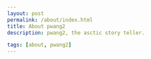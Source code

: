 ```yaml
---
layout: post
permalink: /about/index.html
title: About pwang2
description: pwang2, the asctic story teller.

tags: [about, pwang2]
---
```

